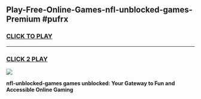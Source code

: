 
## Play-Free-Online-Games-nfl-unblocked-games-Premium #pufrx
<h3>
<a href="https://premium.freeplayer.one?title=nfl-unblocked-games&ref=8M">CLICK TO PLAY</a></h3>
<hr>

<h3>
<a href="https://premium.freeplayer.one?title=nfl-unblocked-games&ref=8M">CLICK 2 PLAY</a>
  
</h3>

<a href="https://premium.freeplayer.one?title=nfl-unblocked-games&ref=8M"><img src="https://clearcache.store/games.png"></a>


**nfl-unblocked-games games unblocked: Your Gateway to Fun and Accessible Online Gaming**
